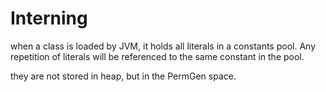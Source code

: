 # Interning

when a class is loaded by JVM, it holds all literals in a constants pool. Any repetition of literals will be referenced to the same constant in the pool.



they are not stored in heap, but in the PermGen space.

